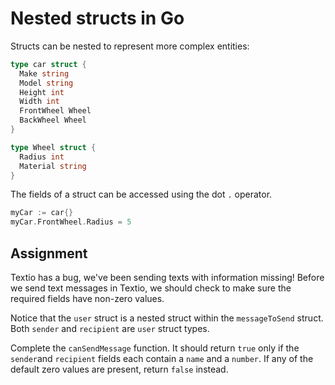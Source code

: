 # Nested structs in Go

Structs can be nested to represent more complex entities:

```go
type car struct {
  Make string
  Model string
  Height int
  Width int
  FrontWheel Wheel
  BackWheel Wheel
}

type Wheel struct {
  Radius int
  Material string
}
```

The fields of a struct can be accessed using the dot `.` operator.

```go   
myCar := car{}
myCar.FrontWheel.Radius = 5
```

## Assignment

Textio has a bug, we've been sending texts with information missing! Before we send text messages in Textio, we should check to make sure the required fields have non-zero values.

Notice that the `user` struct is a nested struct within the `messageToSend` struct. Both `sender` and `recipient` are `user` struct types.

Complete the `canSendMessage` function. It should return `true` only if the `sender`and `recipient` fields each contain a `name` and a `number`. If any of the default zero values are present, return `false` instead.
